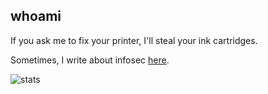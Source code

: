 ## whoami
If you ask me to fix your printer, I'll steal your ink cartridges.

Sometimes, I write about infosec [here](https://gatari.gitbook.io/main/).

![stats](https://github-readme-stats.vercel.app/api?username=gatariee&show_icons=true&theme=tokyonight)
<!-- 
![langs](https://github-readme-stats.vercel.app/api/top-langs/?username=gatariee&layout=compact&show_icons=true&theme=dark)
!-->
